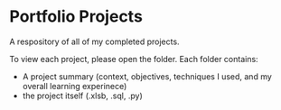 # Portfolio Projects

A respository of all of my completed projects.

To view each project, please open the folder. 
Each folder contains:
- A project summary (context, objectives, techniques I used, and my overall learning experinece)
- the project itself (.xlsb, .sql, .py)
